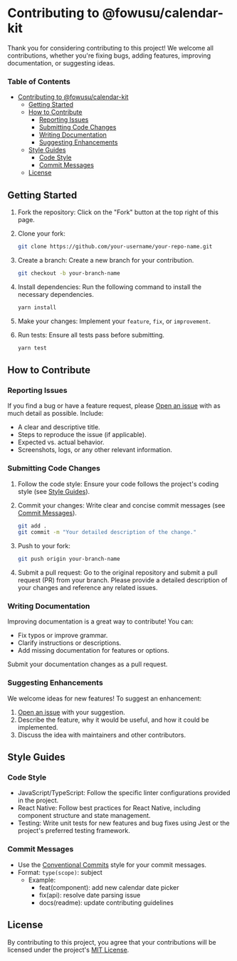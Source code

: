 # Contributing to @fowusu/calendar-kit

Thank you for considering contributing to this project!
We welcome all contributions, whether you're fixing bugs, adding features, improving documentation, or suggesting ideas.
### Table of Contents
<!-- TOC -->
* [Contributing to @fowusu/calendar-kit](#contributing-to-f0wu5ucalendar-kit)
  * [Getting Started](#getting-started)
  * [How to Contribute](#how-to-contribute)
    * [Reporting Issues](#reporting-issues)
    * [Submitting Code Changes](#submitting-code-changes)
    * [Writing Documentation](#writing-documentation)
    * [Suggesting Enhancements](#suggesting-enhancements)
  * [Style Guides](#style-guides)
    * [Code Style](#code-style)
    * [Commit Messages](#commit-messages)
  * [License](#license)
<!-- TOC -->

## Getting Started

1. Fork the repository: Click on the "Fork" button at the top right of this page.
2. Clone your fork:
    ```bash
    git clone https://github.com/your-username/your-repo-name.git
    ```
3. Create a branch: Create a new branch for your contribution.
    ```bash
    git checkout -b your-branch-name
    ```
4. Install dependencies: Run the following command to install the necessary dependencies.
    ```bash
    yarn install
    ```
5. Make your changes: Implement your `feature`, `fix`, or `improvement`.

6. Run tests: Ensure all tests pass before submitting.
    ```bash
    yarn test
    ```
## How to Contribute

### Reporting Issues
If you find a bug or have a feature request, please [Open an issue](https://github.com/f0wu5u/calendar-kit/issues) with as much detail as possible. Include:
- A clear and descriptive title.
- Steps to reproduce the issue (if applicable).
- Expected vs. actual behavior.
- Screenshots, logs, or any other relevant information.

### Submitting Code Changes

1. Follow the code style: Ensure your code follows the project's coding style (see [Style Guides](#style-guides)).

2. Commit your changes: Write clear and concise commit messages (see [Commit Messages](#commit-messages)).
    ```bash
    git add .
    git commit -m "Your detailed description of the change."
    ```
3. Push to your fork:
    ```bash
    git push origin your-branch-name
    ```
4. Submit a pull request: Go to the original repository and submit a pull request (PR) from your branch. Please provide a detailed description of your changes and reference any related issues.

### Writing Documentation

Improving documentation is a great way to contribute! You can:

- Fix typos or improve grammar.
- Clarify instructions or descriptions.
- Add missing documentation for features or options.

Submit your documentation changes as a pull request.

### Suggesting Enhancements

We welcome ideas for new features! To suggest an enhancement:

1. [Open an issue](https://github.com/f0wu5u/calendar-kit/issues) with your suggestion.
2. Describe the feature, why it would be useful, and how it could be implemented. 
3. Discuss the idea with maintainers and other contributors.

## Style Guides
### Code Style

- JavaScript/TypeScript: Follow the specific linter configurations provided in the project.
- React Native: Follow best practices for React Native, including component structure and state management.
- Testing: Write unit tests for new features and bug fixes using Jest or the project's preferred testing framework.

### Commit Messages

- Use the [Conventional Commits](https://www.conventionalcommits.org/) style for your commit messages.
- Format: `type(scope)`: subject
  - Example:
    - feat(component): add new calendar date picker
    - fix(api): resolve date parsing issue
    - docs(readme): update contributing guidelines

## License
By contributing to this project, you agree that your contributions will be licensed under the project's [MIT License](https://opensource.org/license/MIT).
